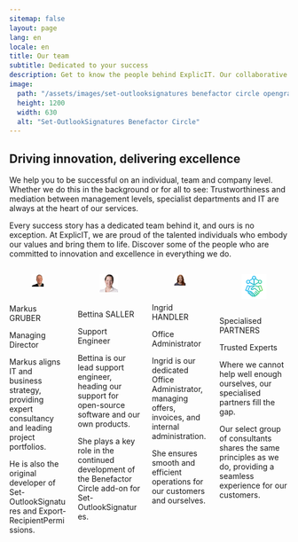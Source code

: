 ```yaml
---
sitemap: false
layout: page
lang: en
locale: en
title: Our team
subtitle: Dedicated to your success
description: Get to know the people behind ExplicIT. Our collaborative team is dedicated to innovation, client satisfaction, and building lasting relationships.
image:
  path: "/assets/images/set-outlooksignatures benefactor circle opengraph1200x630.png"
  height: 1200
  width: 630
  alt: "Set-OutlookSignatures Benefactor Circle"
---
```



<h2>Driving innovation, delivering excellence</h2>
<p>We help you to be successful on an individual, team and company level. Whether we do this in the background or for all to see: Trustworthiness and mediation between management levels, specialist departments and IT are always at the heart of our services.</p>

<p>Every success story has a dedicated team behind it, and ours is no exception. At ExplicIT, we are proud of the talented individuals who embody our values and bring them to life. Discover some of the people who are committed to innovation and excellence in everything we do.</p>

<div class="columns is-multiline is-flex is-align-items-stretch">
    <div class="column is-one-quarter-desktop is-one-third-tablet is-half-tablet-mobile">
        <div class="card" style="height: 100%; display: flex; flex-direction: column;">
            <div class="card-image">
                <figure class="image is-1by1">
                <img
                    src="/assets/images/team/markusgruber.png"
                    alt="Markus Gruber"
                />
                </figure>
            </div>
            <div class="card-content" style="flex-grow: 1;">
                <div class="media">
                <div class="media-content">
                    <p class="title is-4">Markus GRUBER</p>
                    <p class="subtitle is-6">Managing Director</p>
                </div>
                </div>
                <div class="content">
                    <p>Markus aligns IT and business strategy, providing expert consultancy and leading project portfolios.</p>
                    <p>He is also the original developer of Set-OutlookSignatures and Export-RecipientPermissions.</p>
                </div>
            </div>
        </div>
    </div>
    <div class="column is-one-quarter-desktop is-one-third-tablet is-half-tablet-mobile">
        <div class="card is-one-third-desktop is-half-tablet is-full-mobile" style="height: 100%; display: flex; flex-direction: column;">
            <div class="card-image">
                <figure class="image is-1by1">
                <img
                    src="/assets/images/team/bettinasaller.png"
                    alt="Bettina Saller"
                />
                </figure>
            </div>
            <div class="card-content" style="flex-grow: 1;">
                <div class="media">
                <div class="media-content">
                    <p class="title is-4">Bettina SALLER</p>
                    <p class="subtitle is-6">Support Engineer</p>
                </div>
                </div>
                <div class="content">
                    <p>Bettina is our lead support engineer, heading our support for open-source software and our own products.</p>
                    <p>She plays a key role in the continued development of the Benefactor Circle add-on for Set-OutlookSignatures.</p>
                </div>
            </div>
        </div>
    </div>
    <div class="column is-one-quarter-desktop is-one-third-tablet is-half-tablet-mobile">
        <div class="card is-one-third-desktop is-half-tablet is-full-mobile" style="height: 100%; display: flex; flex-direction: column;">
            <div class="card-image">
                <figure class="image is-1by1">
                <img
                    src="/assets/images/team/ingridhandler.png"
                    alt="Ingrid Handler"
                />
                </figure>
            </div>
            <div class="card-content" style="flex-grow: 1;">
                <div class="media">
                <div class="media-content">
                    <p class="title is-4">Ingrid HANDLER</p>
                    <p class="subtitle is-6">Office Administrator</p>
                </div>
                </div>
                <div class="content">
                    <p>Ingrid is our dedicated Office Administrator, managing offers, invoices, and internal administration.</p>
                    <p>She ensures smooth and efficient operations for our customers and ourselves.</p>
                </div>
            </div>
        </div>
    </div>
    <div class="column is-one-quarter-desktop is-one-third-tablet is-half-tablet-mobile">
        <div class="card is-one-third-desktop is-half-tablet is-full-mobile" style="height: 100%; display: flex; flex-direction: column;">
            <div class="card-image">
                <figure class="image is-1by1">
                <img
                    src="/assets/images/team/teamplus.png"
                    alt="Team Plus"
                />
                </figure>
            </div>
            <div class="card-content" style="flex-grow: 1;">
                <div class="media">
                <div class="media-content">
                    <p class="title is-4">Specialised PARTNERS</p>
                    <p class="subtitle is-6">Trusted Experts</p>
                </div>
                </div>
                <div class="content">
                    <p>Where we cannot help well enough ourselves, our specialised partners fill the gap.</p>
                    <p>Our select group of consultants shares the same principles as we do, providing a seamless experience for our customers.</p>
                </div>
            </div>
        </div>
    </div>
</div>

